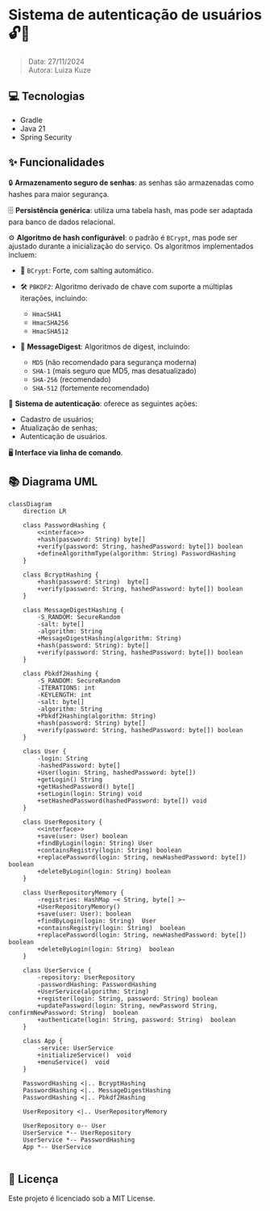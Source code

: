 # Sistema de autenticação de usuários 🔓🔑
> Data: 27/11/2024 <br>
> Autora: Luiza Kuze

## 💻 Tecnologias 
- Gradle
- Java 21
- Spring Security

## ✨ Funcionalidades
🔒 **Armazenamento seguro de senhas**: as senhas são armazenadas como hashes para maior segurança.  

🗄️ **Persistência genérica**: utiliza uma tabela hash, mas pode ser adaptada para banco de dados relacional.  

⚙️ **Algoritmo de hash configurável**: o padrão é `BCrypt`, mas pode ser ajustado durante a inicialização do serviço. Os algoritmos implementados incluem:
- 🔐 `BCrypt`: Forte, com salting automático.  
- 🛠️ `PBKDF2`: Algoritmo derivado de chave com suporte a múltiplas iterações, incluindo:  

    - `HmacSHA1`  
    - `HmacSHA256`  
    - `HmacSHA512`  
- 💾 **MessageDigest**: Algoritmos de digest, incluindo:  

    - `MD5` (não recomendado para segurança moderna)  
    - `SHA-1` (mais seguro que MD5, mas desatualizado)  
    - `SHA-256` (recomendado)  
    - `SHA-512` (fortemente recomendado)  

🔄 **Sistema de autenticação**: oferece as seguintes ações:  
  - Cadastro de usuários;  
  - Atualização de senhas;  
  - Autenticação de usuários.  

🖥️ **Interface via linha de comando**.
## 📚 Diagrama UML
```mermaid
classDiagram
    direction LR

    class PasswordHashing {
        <<interface>>
        +hash(password: String) byte[]
        +verify(password: String, hashedPassword: byte[]) boolean
        +defineAlgorithmType(algorithm: String) PasswordHashing
    }

    class BcryptHashing {
        +hash(password: String)  byte[]
        +verify(password: String, hashedPassword: byte[]) boolean
    }
    
    class MessageDigestHashing {
        -S_RANDOM: SecureRandom
        -salt: byte[]
        -algorithm: String
        +MessageDigestHashing(algorithm: String)
        +hash(password: String): byte[]
        +verify(password: String, hashedPassword: byte[]) boolean
    }

    class Pbkdf2Hashing {
        -S_RANDOM: SecureRandom
        -ITERATIONS: int
        -KEYLENGTH: int
        -salt: byte[]
        -algorithm: String
        +Pbkdf2Hashing(algorithm: String)
        +hash(password: String) byte[]
        +verify(password: String, hashedPassword: byte[]) boolean
    }

    class User {
        -login: String
        -hashedPassword: byte[]
        +User(login: String, hashedPassword: byte[])
        +getLogin() String
        +getHashedPassword() byte[]
        +setLogin(login: String) void
        +setHashedPassword(hashedPassword: byte[]) void
    }

    class UserRepository {
        <<interface>>
        +save(user: User) boolean
        +findByLogin(login: String) User
        +containsRegistry(login: String) boolean
        +replacePassword(login: String, newHashedPassword: byte[]) boolean
        +deleteByLogin(login: String) boolean
    }

    class UserRepositoryMemory {
        -registries: HashMap ~< String, byte[] >~
        +UserRepositoryMemory()
        +save(user: User): boolean
        +findByLogin(login: String)  User
        +containsRegistry(login: String)  boolean
        +replacePassword(login: String, newHashedPassword: byte[])  boolean
        +deleteByLogin(login: String)  boolean
    }

    class UserService {
        -repository: UserRepository
        -passwordHashing: PasswordHashing
        +UserService(algorithm: String)
        +register(login: String, password: String) boolean
        +updatePassword(login: String, newPassword String, confirmNewPassword: String)  boolean
        +authenticate(login: String, password: String)  boolean
    }

    class App {
        -service: UserService
        +initializeService()  void
        +menuService()  void
    }

    PasswordHashing <|.. BcryptHashing
    PasswordHashing <|.. MessageDigestHashing
    PasswordHashing <|.. Pbkdf2Hashing

    UserRepository <|.. UserRepositoryMemory

    UserRepository o-- User
    UserService *-- UserRepository
    UserService *-- PasswordHashing
    App *-- UserService
    
```

## 📜 Licença

Este projeto é licenciado sob a MIT License.